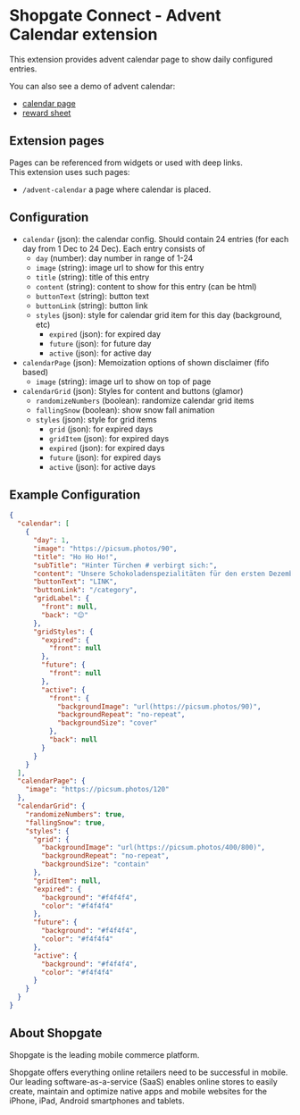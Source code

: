 # Shopgate Connect - Advent Calendar extension

This extension provides advent calendar page to show daily configured entries.

You can also see a demo of advent calendar:
- [calendar page](./demo/page.png)
- [reward sheet](./demo/reward.png)

## Extension pages

Pages can be referenced from widgets or used with deep links.  
This extension uses such pages:


- `/advent-calendar` a page where calendar is placed.

## Configuration

- `calendar` (json): the calendar config. Should contain 24 entries (for each day from 1 Dec to 24 Dec). Each entry consists of
    - `day` (number): day number in range of 1-24
    - `image` (string): image url to show for this entry
    - `title` (string): title of this entry
    - `content` (string): content to show for this entry (can be html)
    - `buttonText` (string): button text
    - `buttonLink` (string): button link
    - `styles` (json): style for calendar grid item for this day (background, etc)
        - `expired` (json): for expired day
        - `future` (json): for future day
        - `active` (json): for active day
- `calendarPage` (json): Memoization options of shown disclaimer (fifo based)
    - `image` (string): image url to show on top of page
- `calendarGrid` (json): Styles for content and buttons (glamor)
    - `randomizeNumbers` (boolean): randomize calendar grid items
    - `fallingSnow` (boolean): show snow fall animation
    - `styles` (json): style for grid items
        - `grid` (json): for expired days
        - `gridItem` (json): for expired days
        - `expired` (json): for expired days
        - `future` (json): for expired days
        - `active` (json): for active days

## Example Configuration

```json
{
  "calendar": [
    {
      "day": 1,
      "image": "https://picsum.photos/90",
      "title": "Ho Ho Ho!",
      "subTitle": "Hinter Türchen # verbirgt sich:",
      "content": "Unsere Schokoladenspezialitäten für den ersten Dezember. Wir wünschen euch einen guten Start in die Weihnachtszeit",
      "buttonText": "LINK",
      "buttonLink": "/category",
      "gridLabel": {
        "front": null,
        "back": "😊"
      },
      "gridStyles": {
        "expired": {
          "front": null
        },
        "future": {
          "front": null
        },
        "active": {
          "front": {
            "backgroundImage": "url(https://picsum.photos/90)",
            "backgroundRepeat": "no-repeat",
            "backgroundSize": "cover"
          },
          "back": null
        }
      }
    }
  ],
  "calendarPage": {
    "image": "https://picsum.photos/120"
  },
  "calendarGrid": {
    "randomizeNumbers": true,
    "fallingSnow": true,
    "styles": {
      "grid": {
        "backgroundImage": "url(https://picsum.photos/400/800)",
        "backgroundRepeat": "no-repeat",
        "backgroundSize": "contain"
      },
      "gridItem": null,
      "expired": {
        "background": "#f4f4f4",
        "color": "#f4f4f4"
      },
      "future": {
        "background": "#f4f4f4",
        "color": "#f4f4f4"
      },
      "active": {
        "background": "#f4f4f4",
        "color": "#f4f4f4"
      }
    }
  }
}
```

## About Shopgate

Shopgate is the leading mobile commerce platform.

Shopgate offers everything online retailers need to be successful in mobile. Our leading
software-as-a-service (SaaS) enables online stores to easily create, maintain and optimize native
apps and mobile websites for the iPhone, iPad, Android smartphones and tablets.
